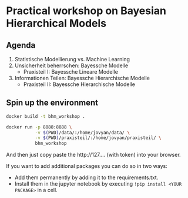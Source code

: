 # Practical workshop on Bayesian Hierarchical Models

## Agenda

1. Statistische Modellierung vs. Machine Learning
2. Unsicherheit beherrschen: Bayessche Modelle
    * Praxisteil I: Bayessche Lineare Modelle
3. Informationen Teilen: Bayessche Hierarchische Modelle
    * Praxisteil II: Bayessche Hierarchische Modelle

## Spin up the environment

```bash
docker build -t bhm_workshop .
```

```bash
docker run -p 8888:8888 \
           -v $(PWD)/data/:/home/jovyan/data/ \
           -v $(PWD)/praxisteil/:/home/jovyan/praxisteil/ \
           bhm_workshop
```

And then just copy paste the http://127.... (with token) into your browser.

If you want to add additional packages you can do so in two ways:
- Add them permanently by adding it to the requirements.txt.
- Install them in the jupyter notebook by executing `!pip install <YOUR PACKAGE>` in a cell.